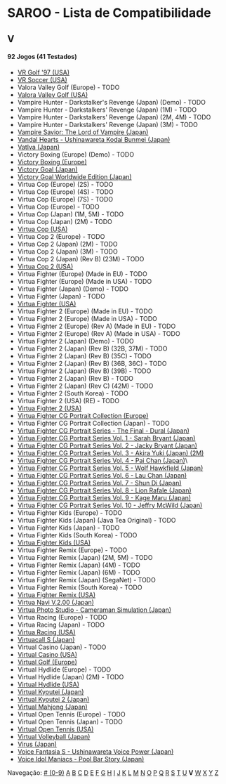 # SAROO - Lista de Compatibilidade

## V

#### 92 Jogos (41 Testados)

- [VR Golf '97 (USA)](../../../Regions/Retails/USA/T-12518H/01/README.md)
- [VR Soccer (USA)](../../../Regions/Retails/USA/T-12517H/01/README.md)
- Valora Valley Golf (Europe) - TODO
- [Valora Valley Golf (USA)](../../../Regions/Retails/USA/T-2303H/01/README.md)
- Vampire Hunter - Darkstalker's Revenge (Japan) (Demo) - TODO
- Vampire Hunter - Darkstalkers' Revenge (Japan) (1M) - TODO
- Vampire Hunter - Darkstalkers' Revenge (Japan) (2M, 4M) - TODO
- Vampire Hunter - Darkstalkers' Revenge (Japan) (3M) - TODO
- [Vampire Savior: The Lord of Vampire (Japan)](../../../Regions/Retails/Japan/T-1229G/01/README.md)
- [Vandal Hearts - Ushinawareta Kodai Bunmei (Japan)](../../../Regions/Retails/Japan/T-9526G/01/README.md)
- [Vatlva (Japan)](../../../Regions/Retails/Japan/T-31501G/01/README.md)
- Victory Boxing (Europe) (Demo) - TODO
- [Victory Boxing (Europe)](../../../Regions/Retails/Europe/T-6005H-50/01/README.md)
- [Victory Goal (Japan)](../../../Regions/Retails/Japan/GS-9002/01/README.md)
- [Victory Goal Worldwide Edition (Japan)](../../../Regions/Retails/Japan/GS-9112/01/README.md)
- Virtua Cop (Europe) (2S) - TODO
- Virtua Cop (Europe) (4S) - TODO
- Virtua Cop (Europe) (7S) - TODO
- Virtua Cop (Europe) - TODO
- Virtua Cop (Japan) (1M, 5M) - TODO
- Virtua Cop (Japan) (2M) - TODO
- [Virtua Cop (USA)](../../../Regions/Retails/USA/MK-81015/01/README.md)
- Virtua Cop 2 (Europe) - TODO
- Virtua Cop 2 (Japan) (2M) - TODO
- Virtua Cop 2 (Japan) (3M) - TODO
- Virtua Cop 2 (Japan) (Rev B) (23M) - TODO
- [Virtua Cop 2 (USA)](../../../Regions/Retails/USA/MK-81043/01/README.md)
- Virtua Fighter (Europe) (Made in EU) - TODO
- Virtua Fighter (Europe) (Made in USA) - TODO
- Virtua Fighter (Japan) (Demo) - TODO
- Virtua Fighter (Japan) - TODO
- [Virtua Fighter (USA)](../../../Regions/Retails/USA/T-4305G/01/README.md)
- Virtua Fighter 2 (Europe) (Made in EU) - TODO
- Virtua Fighter 2 (Europe) (Made in USA) - TODO
- Virtua Fighter 2 (Europe) (Rev A) (Made in EU) - TODO
- Virtua Fighter 2 (Europe) (Rev A) (Made in USA) - TODO
- Virtua Fighter 2 (Japan) (Demo) - TODO
- Virtua Fighter 2 (Japan) (Rev B) (32B, 37M) - TODO
- Virtua Fighter 2 (Japan) (Rev B) (35C) - TODO
- Virtua Fighter 2 (Japan) (Rev B) (36B, 36C) - TODO
- Virtua Fighter 2 (Japan) (Rev B) (39B) - TODO
- Virtua Fighter 2 (Japan) (Rev B) - TODO
- Virtua Fighter 2 (Japan) (Rev C) (42M) - TODO
- Virtua Fighter 2 (South Korea) - TODO
- Virtua Fighter 2 (USA) (RE) - TODO
- [Virtua Fighter 2 (USA)](../../../Regions/Retails/USA/T-4305G/01/README.md)
- [Virtua Fighter CG Portrait Collection (Europe)](../../../Regions/Retails/Europe/610-6083/01/README.md)
- Virtua Fighter CG Portrait Collection (Japan) - TODO
- [Virtua Fighter CG Portrait Series - The Final - Dural (Japan)](../../../Regions/Retails/Japan/GS-9073/01/README.md)
- [Virtua Fighter CG Portrait Series Vol. 1 - Sarah Bryant (Japan)](../../../Regions/Retails/Japan/GS-9062/01/README.md)
- [Virtua Fighter CG Portrait Series Vol. 2 - Jacky Bryant (Japan)](../../../Regions/Retails/Japan/GS-9064/01/README.md)
- [Virtua Fighter CG Portrait Series Vol. 3 - Akira Yuki (Japan) (2M)](../../../Regions/Retails/Japan/GS-9065/01/README.md)
- [Virtua Fighter CG Portrait Series Vol. 4 - Pai Chan (Japan)](../../../Regions/Retails/Japan/GS-9066/01/README.md)\
- [Virtua Fighter CG Portrait Series Vol. 5 - Wolf Hawkfield (Japan)](../../../Regions/Retails/Japan/GS-9068/01/README.md)
- [Virtua Fighter CG Portrait Series Vol. 6 - Lau Chan (Japan)](../../../Regions/Retails/Japan/GS-9069/01/README.md)
- [Virtua Fighter CG Portrait Series Vol. 7 - Shun Di (Japan)](../../../Regions/Retails/Japan/GS-9070/01/README.md)
- [Virtua Fighter CG Portrait Series Vol. 8 - Lion Rafale (Japan)](../../../Regions/Retails/Japan/GS-9071/01/README.md)
- [Virtua Fighter CG Portrait Series Vol. 9 - Kage Maru (Japan)](../../../Regions/Retails/Japan/GS-9067/01/README.md)
- [Virtua Fighter CG Portrait Series Vol. 10 - Jeffry McWild (Japan)](../../../Regions/Retails/Japan/GS-9072/01/README.md)
- Virtua Fighter Kids (Europe) - TODO
- Virtua Fighter Kids (Japan) (Java Tea Original) - TODO
- Virtua Fighter Kids (Japan) - TODO
- Virtua Fighter Kids (South Korea) - TODO
- [Virtua Fighter Kids (USA)](../../../Regions/Retails/USA/MK-81049/01/README.md)
- Virtua Fighter Remix (Europe) - TODO
- Virtua Fighter Remix (Japan) (2M, 5M) - TODO
- Virtua Fighter Remix (Japan) (4M) - TODO
- Virtua Fighter Remix (Japan) (6M) - TODO
- Virtua Fighter Remix (Japan) (SegaNet) - TODO
- Virtua Fighter Remix (South Korea) - TODO
- [Virtua Fighter Remix (USA)](../../../Regions/Retails/USA/MK-81023/01/README.md)
- [Virtua Navi V.2.00 (Japan)](../../../Regions/Retails/Japan/T-17809G/01/README.md)
- [Virtua Photo Studio - Cameraman Simulation (Japan)](../../../Regions/Retails/Japan/T-8103G/01/README.md)
- Virtua Racing (Europe) - TODO
- Virtua Racing (Japan) - TODO
- [Virtua Racing (USA)](../../../Regions/Retails/USA/T-4801H/01/README.md)
- [Virtuacall S (Japan)](../../../Regions/Retails/Japan/T-19718G/01/README.md)
- Virtual Casino (Japan) - TODO
- [Virtual Casino (USA)](../../../Regions/Retails/USA/T-31102H/01/README.md)
- [Virtual Golf (Europe)](../../../Regions/Retails/Europe/T-11506H50/01/README.md)
- Virtual Hydlide (Europe) - TODO
- Virtual Hydlide (Japan) (2M) - TODO
- [Virtual Hydlide (USA)](../../../Regions/Retails/USA/T-14401H/01/README.md)
- [Virtual Kyoutei (Japan)](../../../Regions/Retails/Japan/T-7101G/01/README.md)
- [Virtual Kyoutei 2 (Japan)](../../../Regions/Retails/Japan/T-7104G/01/README.md)
- [Virtual Mahjong (Japan)](../../../Regions/Retails/Japan/T-2206G/01/README.md)
- Virtual Open Tennis (Europe) - TODO
- Virtual Open Tennis (Japan) - TODO
- [Virtual Open Tennis (USA)](../../../Regions/Retails/USA/T-8129H/01/README.md)
- [Virtual Volleyball (Japan)](../../../Regions/Retails/Japan/T-15005G/01/README.md)
- [Virus (Japan)](../../../Regions/Retails/Japan/T-14304G/01/README.md)
- [Voice Fantasia S - Ushinawareta Voice Power (Japan)](../../../Regions/Retails/Japan/T-16706G/01/README.md)
- [Voice Idol Maniacs - Pool Bar Story (Japan)](../../../Regions/Retails/Japan/T-1312G/01/README.md)

Navegação:
[# (0-9)](./09.md) [A](./A.md) [B](./B.md) [C](./C.md) [D](./D.md) [E](./E.md) [F](./F.md) [G](./G.md) [H](./H.md) [I](./I.md) [J](./J.md) [K](./K.md) [L](./L.md) [M](./M.md) [N](./N.md) [O](./O.md) [P](./P.md) [Q](./Q.md) [R](./R.md) [S](./S.md) [T](./T.md) [U](./U.md) **V** [W](./W.md) [X](./X.md) [Y](./Y.md) [Z](./Z.md)
